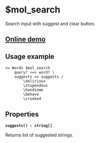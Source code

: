 # $mol_search

Search input with suggest and clear button.

## [Online demo](https://mol.hyoo.ru/#!section=demos/readme/demo=mol_search_demo)

## Usage example

```
<= Words $mol_search
	query? <=> word? \
	suggests <= suggests /
		\delirious
		\stupendous
		\handsome
		\behave
		\crooked
```

## Properties

**`suggests() : string[]`**

Returns list of suggested strings.
